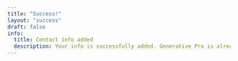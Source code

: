 ```yaml
---
title: "Success!"
layout: "success"
draft: false
info: 
  title: Contact info added
  description: Your info is successfully added. Generative Pro is already luanched! 🚀 Go to https://app.atomiclife.app 
---
```

